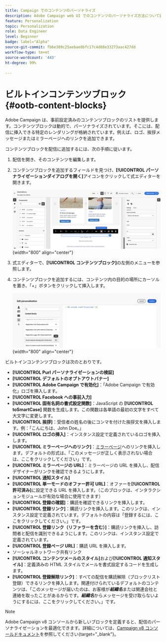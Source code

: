 ```yaml
---
title: Campaign でのコンテンツのパーソナライズ
description: Adobe Campaign web UI でのコンテンツのパーソナライズ方法について説明します
feature: Personalization
topic: Personalization
role: Data Engineer
level: Beginner
badge: label="Alpha"
source-git-commit: fb6e389c25aebae8bfc17c4d88e33273aac427dd
workflow-type: tm+mt
source-wordcount: '443'
ht-degree: 99%

---
```



# ビルトインコンテンツブロック {#ootb-content-blocks}

Adobe Campaign は、事前設定済みのコンテンツブロックのリストを提供します。コンテンツブロックは動的で、パーソナライズされています。そこには、配信に挿入できる特定のレンダリングが格納されています。例えば、ロゴ、挨拶メッセージまたはミラーページへのリンクを追加できます。

コンテンツブロックを配信に追加するには、次の手順に従います。

1. 配信を開き、そのコンテンツを編集します。

1. コンテンツブロックを追加するフィールドを見つけ、**[!UICONTROL パーソナライゼーションダイアログを開く]**&#x200B;アイコンをクリックして式エディターを開きます。

   ![](assets/content-block-access.png){width="800" align="center"}

1. 式エディターで、**[!UICONTROL コンテンツブロック]**&#x200B;の左側のメニューを参照します。

1. コンテンツブロックを追加するには、コンテンツ内の目的の場所にカーソルを置き、「+」ボタンをクリックして挿入します。

   ![](assets/content-blocks.png){width="800" align="center"}

ビルトインコンテンツブロックは次のとおりです。

* **[!UICONTROL Purl パーソナライゼーションの検証]**
* **[!UICONTROL デフォルトのオプトアウトバナー]**
* **[!UICONTROL Adobe Campaign で有効化]**：「Adobe Campaign で有効化」ロゴを挿入します。
* **[!UICONTROL Facebook への事前入力]**
* **[!UICONTROL 固有名詞の書式設定関数]**：JavaScript の **[!UICONTROL toSmartCase]** 関数を生成します。この関数は各単語の最初の文字をすべて大文字に変更します。
* **[!UICONTROL 挨拶]**：受信者の姓名の後にコンマを付けた挨拶文を挿入します。例：「こんにちは、John Doe。」
* **[!UICONTROL ロゴの挿入]**：インスタンス設定で定義されているロゴを挿入します。
* **[!UICONTROL ミラーページへのリンク]**：[ミラーページ](../content/mirror-page.md)へのリンクを挿入します。デフォルトの形式は、「このメッセージが正しく表示されない場合は、ここをクリックしてください」です。
* **[!UICONTROL ミラーページの URL]**：ミラーページの URL を挿入し、配信デザイナーがリンクを確認できるようにします。
* **[!UICONTROL 通知スタイル]**
* **[!UICONTROL 単一モードのオファー許可 URL]**：オファーを&#x200B;**[!UICONTROL 許可済み]**&#x200B;に設定できる URL を挿入します。（このブロックは、インタラクションモジュールが有効な場合に使用できます）
* **[!UICONTROL 登録の確認]**：購読を確認できるリンクを挿入します。
* **[!UICONTROL 登録リンク]**：購読リンクを挿入します。このリンクは、インスタンス設定で定義されています。デフォルトの内容は「登録するには、ここをクリックしてください。」です。
* **[!UICONTROL 登録リンク（リファラーを含む）]**：購読リンクを挿入し、訪問者と配信を識別できるようにします。このリンクは、インスタンス設定で定義されています。
* **[!UICONTROL 登録ページ URL]**：購読 URL を挿入します。
* ソーシャルネットワーク共有リンク
* **[!UICONTROL コンテンツメールのスタイル]**&#x200B;および&#x200B;**[!UICONTROL 通知スタイル]**：定義済みの HTML スタイルでメールを書式設定するコードを生成します。
* **[!UICONTROL 登録解除リンク]**：すべての配信を購読解除（ブロックリスト登録）できるリンクを挿入します。関連付けられているデフォルトのコンテンツは、「このメッセージが届いたのは、お客様が&#x200B;***組織名***&#x200B;または関連会社と連絡を取ったことがあるからです。***組織名***&#x200B;からメッセージを受け取らないようにするには、ここをクリックしてください。」です。

>[!NOTE]
>
>Adobe Campaign v8 コンソールから新しいブロックを定義すると、配信のパーソナライゼーションを最適化できます。詳細については、[Campaign v8 コンソールドキュメント](https://experienceleague.adobe.com/docs/campaign/campaign-v8/campaigns/send/personalize/personalization-blocks.html?lang=ja#create-custom-personalization-blocks)を参照してください{target="_blank"}。

